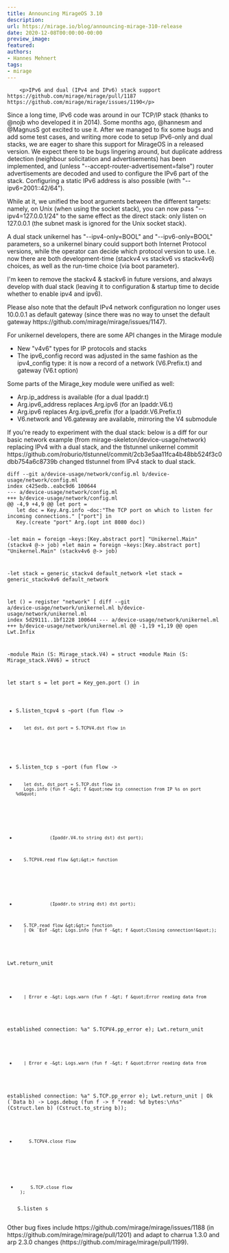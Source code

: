 ```yaml
---
title: Announcing MirageOS 3.10
description:
url: https://mirage.io/blog/announcing-mirage-310-release
date: 2020-12-08T00:00:00-00:00
preview_image:
featured:
authors:
- Hannes Mehnert
tags:
- mirage
---
```



        <p>IPv6 and dual (IPv4 and IPv6) stack support https://github.com/mirage/mirage/pull/1187 https://github.com/mirage/mirage/issues/1190</p>
<p>Since a long time, IPv6 code was around in our TCP/IP stack (thanks to @nojb who developed it in 2014). Some months ago, @hannesm and @MagnusS got excited to use it. After we managed to fix some bugs and add some test cases, and writing more code to setup IPv6-only and dual stacks, we are eager to share this support for MirageOS in a released version. We expect there to be bugs lingering around, but duplicate address detection (neighbour solicitation and advertisements) has been implemented, and (unless &quot;--accept-router-advertisement=false&quot;) router advertisements are decoded and used to configure the IPv6 part of the stack. Configuring a static IPv6 address is also possible (with
&quot;--ipv6=2001::42/64&quot;).</p>
<p>While at it, we unified the boot arguments between the different targets: namely, on Unix (when using the socket stack), you can now pass &quot;--ipv4=127.0.0.1/24&quot; to the same effect as the direct stack: only listen on 127.0.0.1 (the subnet mask is ignored for the Unix socket stack).</p>
<p>A dual stack unikernel has &quot;--ipv4-only=BOOL&quot; and &quot;--ipv6-only=BOOL&quot; parameters, so a unikernel binary could support both Internet Protocol versions, while the operator can decide which protocol version to use. I.e. now there are both development-time (stackv4 vs stackv6 vs stackv4v6) choices, as well as the run-time choice (via boot parameter).</p>
<p>I'm keen to remove the stackv4 &amp; stackv6 in future versions, and always develop with dual stack (leaving it to configuration &amp; startup time to decide whether to enable ipv4 and ipv6).</p>
<p>Please also note that the default IPv4 network configuration no longer uses 10.0.0.1 as default gateway (since there was no way to unset the default gateway https://github.com/mirage/mirage/issues/1147).</p>
<p>For unikernel developers, there are some API changes in the Mirage module</p>
<ul>
<li>New &quot;v4v6&quot; types for IP protocols and stacks
</li>
<li>The ipv6_config record was adjusted in the same fashion as the ipv4_config type: it is now a record of a network (V6.Prefix.t) and gateway (V6.t option)
</li>
</ul>
<p>Some parts of the Mirage_key module were unified as well:</p>
<ul>
<li>Arp.ip_address is available (for a dual Ipaddr.t)
</li>
<li>Arg.ipv6_address replaces Arg.ipv6 (for an Ipaddr.V6.t)
</li>
<li>Arg.ipv6 replaces Arg.ipv6_prefix (for a Ipaddr.V6.Prefix.t)
</li>
<li>V6.network and V6.gateway are available, mirroring the V4 submodule
</li>
</ul>
<p>If you're ready to experiment with the dual stack: below is a diff for our basic network example (from mirage-skeleton/device-usage/network) replacing IPv4 with a dual stack, and the tlstunnel unikernel commit
https://github.com/roburio/tlstunnel/commit/2cb3e5aa11fca4b48bb524f3c0dbb754a6c8739b
changed tlstunnel from IPv4 stack to dual stack.</p>
<pre><code class="language-diff">diff --git a/device-usage/network/config.ml b/device-usage/network/config.ml
index c425edb..eabc9d6 100644
--- a/device-usage/network/config.ml
+++ b/device-usage/network/config.ml
@@ -4,9 +4,9 @@ let port =
   let doc = Key.Arg.info ~doc:&quot;The TCP port on which to listen for
incoming connections.&quot; [&quot;port&quot;] in
   Key.(create &quot;port&quot; Arg.(opt int 8080 doc))

-let main = foreign ~keys:[Key.abstract port] &quot;Unikernel.Main&quot; (stackv4
@-&gt; job)
+let main = foreign ~keys:[Key.abstract port] &quot;Unikernel.Main&quot;
(stackv4v6 @-&gt; job)

-let stack = generic_stackv4 default_network
+let stack = generic_stackv4v6 default_network

 let () =
   register &quot;network&quot; [
diff --git a/device-usage/network/unikernel.ml
b/device-usage/network/unikernel.ml
index 5d29111..1bf1228 100644
--- a/device-usage/network/unikernel.ml
+++ b/device-usage/network/unikernel.ml
@@ -1,19 +1,19 @@
 open Lwt.Infix

-module Main (S: Mirage_stack.V4) = struct
+module Main (S: Mirage_stack.V4V6) = struct

   let start s =
     let port = Key_gen.port () in
-    S.listen_tcpv4 s ~port (fun flow -&gt;
-        let dst, dst_port = S.TCPV4.dst flow in
+    S.listen_tcp s ~port (fun flow -&gt;
+        let dst, dst_port = S.TCP.dst flow in
         Logs.info (fun f -&gt; f &quot;new tcp connection from IP %s on port %d&quot;
-                  (Ipaddr.V4.to_string dst) dst_port);
-        S.TCPV4.read flow &gt;&gt;= function
+                  (Ipaddr.to_string dst) dst_port);
+        S.TCP.read flow &gt;&gt;= function
         | Ok `Eof -&gt; Logs.info (fun f -&gt; f &quot;Closing connection!&quot;);
Lwt.return_unit
-        | Error e -&gt; Logs.warn (fun f -&gt; f &quot;Error reading data from
established connection: %a&quot; S.TCPV4.pp_error e); Lwt.return_unit
+        | Error e -&gt; Logs.warn (fun f -&gt; f &quot;Error reading data from
established connection: %a&quot; S.TCP.pp_error e); Lwt.return_unit
         | Ok (`Data b) -&gt;
           Logs.debug (fun f -&gt; f &quot;read: %d bytes:\\n%s&quot; (Cstruct.len b)
(Cstruct.to_string b));
-          S.TCPV4.close flow
+          S.TCP.close flow
       );

     S.listen s
</code></pre>
<p>Other bug fixes include https://github.com/mirage/mirage/issues/1188 (in https://github.com/mirage/mirage/pull/1201) and adapt to charrua 1.3.0 and arp 2.3.0 changes (https://github.com/mirage/mirage/pull/1199).</p>

      
